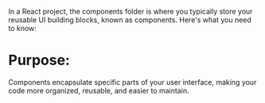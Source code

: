 In a React project, the components folder is where you typically store your reusable UI building blocks, known as components.
Here's what you need to know:
# Purpose:
Components encapsulate specific parts of your user interface, making your code more organized, reusable, and easier to maintain.